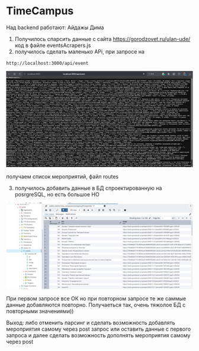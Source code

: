 # TimeCampus
Над backend работают:
Айдажы
Дима

1. Получилось спарсить данные с сайта https://gorodzovet.ru/ulan-ude/ 
код в файле eventsAcrapers.js 
2. получилось сделать маленько APi, при запросе на 
```
http://localhost:3000/api/event 
```
![Обложка](./2024-11-22_01-10-58.png)

получаем список мероприятий, файл routes

3. получилось добавить данные в БД спроектированную на posrgreSQL, но есть большое НО

![Обложка](./2024-11-22_00-50-56.png)

При первом запросе все ОК
но при повторном запросе те же саммые данные добавляются повторно. 
Получаеться так, очень тяжолое БД с повторными значениями)) 

Выход: либо отменить парсинг и сделать возможность добавлять мероприятия самому через post запрос
или оставить данные с первого запроса и далее сделать возможность дополнять мероприятия самому через post